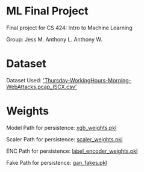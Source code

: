 # ML Final Project

Final project for CS 424: Intro to Machine Learning

Group: Jess M. Anthony L. Anthony W.

# Dataset
Dataset Used: 
['Thursday-WorkingHours-Morning-WebAttacks.pcap_ISCX.csv'](https://drive.google.com/file/d/1BLHP9C-UINGtOlxfoTMAlhoTSzVo1Krr/view?usp=sharing)

# Weights 
Model Path for persistence:
[xgb_weights.pkl](https://drive.google.com/file/d/1PlUvsRigILkn2RyetRPfqrWSdkBFzJ6j/view?usp=drive_link)

Scaler Path for persistence:
[scaler_weights.pkl](https://drive.google.com/file/d/101iRWSn149wfjJ42SZ0hfeG0fon76_4X/view?usp=sharing)

ENC Path for persistence:
[label_encoder_weights.pkl](https://drive.google.com/file/d/13aeCtGmtadMzaKNv3GG6Vz-NK68oE4kT/view?usp=sharing)

Fake Path for persistence: 
[gan_fakes.pkl](https://drive.google.com/file/d/1FqVlcgCRvP_IGGg6fj8VgZuOdIeqlrfg/view?usp=sharing)
